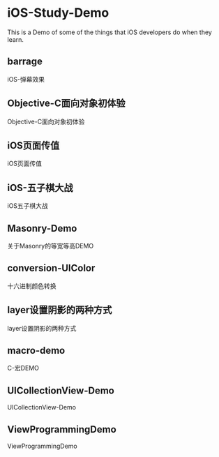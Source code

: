 # iOS-Study-Demo
This is a Demo of some of the things that iOS developers do when they learn.

## barrage

iOS-弹幕效果

## Objective-C面向对象初体验

Objective-C面向对象初体验

## iOS页面传值

iOS页面传值

## iOS-五子棋大战

iOS五子棋大战

## Masonry-Demo

关于Masonry的等宽等高DEMO

## conversion-UIColor

十六进制颜色转换

## layer设置阴影的两种方式

layer设置阴影的两种方式

## macro-demo

C-宏DEMO

## UICollectionView-Demo

UICollectionView-Demo

## ViewProgrammingDemo

ViewProgrammingDemo